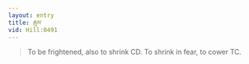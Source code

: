 ```yaml
---
layout: entry
title: ཆུམ་
vid: Hill:0491
---
```

> To be frightened, also to shrink CD\. To shrink in fear, to cower TC\.


